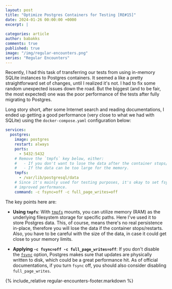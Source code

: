 ```yaml
---
layout: post
title: "Optimize Postgres Containers for Testing [RE#15]"
date: 2024-01-26 00:00:00 +0000
excerpt: |
    
categories: article
author: babakks
comments: true
published: true
image: "/img/regular-encounters.png"
series: "Regular Encounters"
---
```


Recently, I had this task of transferring our tests from using in-memory SQLite instances to Postgres containers. It seemed a like a pretty straightforward set of changes, until I realized it's not. I had to fix some random unexpected issues down the road. But the biggest (and to be fair, the most expected) one was the poor performance of the tests after fully migrating to Postgres.

Long story short, after some Internet search and reading documentations, I ended up getting a good performance (very close to what we had with SQLite) using the `docker-compose.yaml` configuration below: 

```yaml
services:
  postgres:
    image: postgres
    restart: always
    ports:
      - 5432:5432
    # Remove the `tmpfs` key below, either:
    #   - If you don't want to lose the data after the container stops/restarts.
    #   - If the data can be too large for the memory.
    tmpfs:
      - /var/lib/postgresql/data
    # Since it's mainly used for testing purposes, it's okay to set fsync=off for
    # improved performance.
    command: -c fsync=off -c full_page_writes=off
```

The key points here are:

- **Using `tmpfs`**: With [`tmpfs`][tmpfs] mounts, you can utilize memory (RAM) as the underlying filesystem storage for specific paths. Here I've used it to store Postgres data. This, of course, means there's no real persistence in-place, therefore you will lose the data if the container stops/restarts. Also, you have to be careful with the size of the data, in case it could get close to your memory limits.

[tmpfs]: https://docs.docker.com/storage/tmpfs

- **Applying `-c fsync=off -c full_page_writes=off`**: If you don't disable the [`fsync`][fsync] option, Postgres makes sure that updates are physically written to disk, which could be a great performance hit. As of official documentations, if you turn `fsync` off, you should also consider disabling `full_page_writes`.

[fsync]: https://www.postgresql.org/docs/current/runtime-config-wal.html

{% include_relative regular-encounters-footer.markdown %}
